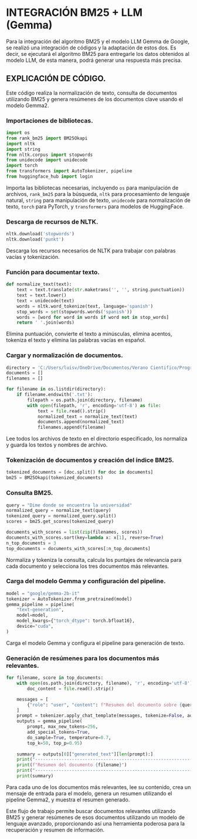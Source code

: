 # INTEGRACIÓN BM25 + LLM (Gemma)

Para la integración del algoritmo BM25 y el modelo LLM Gemma de Google, se realizó una integración de códigos y la adaptación de estos dos. Es decir, se ejecutará el algoritmo BM25 para entregarle los datos obtenidos al modelo LLM, de esta manera, podrá generar una respuesta más precisa.

## EXPLICACIÓN DE CÓDIGO.

Este código realiza la normalización de texto, consulta de documentos utilizando BM25 y genera resúmenes de los documentos clave usando el modelo Gemma2.

### Importaciones de bibliotecas.

```python
import os
from rank_bm25 import BM25Okapi
import nltk
import string
from nltk.corpus import stopwords
from unidecode import unidecode
import torch
from transformers import AutoTokenizer, pipeline
from huggingface_hub import login
```

Importa las bibliotecas necesarias, incluyendo `os` para manipulación de archivos, `rank_bm25` para la búsqueda, `nltk` para procesamiento de lenguaje natural, `string` para manipulación de texto, `unidecode` para normalización de texto, `torch` para PyTorch, y `transformers` para modelos de HuggingFace.

### Descarga de recursos de NLTK.

```python
nltk.download('stopwords')
nltk.download('punkt')
```

Descarga los recursos necesarios de NLTK para trabajar con palabras vacías y tokenización.

### Función para documentar texto.

```python
def normalize_text(text):
    text = text.translate(str.maketrans('', '', string.punctuation))
    text = text.lower()
    text = unidecode(text)
    words = nltk.word_tokenize(text, language='spanish')
    stop_words = set(stopwords.words('spanish'))
    words = [word for word in words if word not in stop_words]
    return ' '.join(words)
```

Elimina puntuación, convierte el texto a minúsculas, elimina acentos, tokeniza el texto y elimina las palabras vacías en español.

### Cargar y normalización de documentos.

```python
directory = 'C:/Users/luisv/OneDrive/Documentos/Verano Cientifico/Progrmacion/t8-py-langchain/normalization'
documents = []
filenames = []

for filename in os.listdir(directory):
    if filename.endswith('.txt'):
        filepath = os.path.join(directory, filename)
        with open(filepath, 'r', encoding='utf-8') as file:
            text = file.read().strip()
            normalized_text = normalize_text(text)
            documents.append(normalized_text)
            filenames.append(filename)
```

Lee todos los archivos de texto en el directorio especificado, los normaliza y guarda los textos y nombres de archivo.

### Tokenización de documentos y creación del índice BM25.

```python
tokenized_documents = [doc.split() for doc in documents]
bm25 = BM25Okapi(tokenized_documents)
```

### Consulta BM25.

```python
query = "Dime donde se encuentra la universidad"
normalized_query = normalize_text(query)
tokenized_query = normalized_query.split()
scores = bm25.get_scores(tokenized_query)

documents_with_scores = list(zip(filenames, scores))
documents_with_scores.sort(key=lambda x: x[1], reverse=True)
n_top_documents = 3
top_documents = documents_with_scores[:n_top_documents]
```

Normaliza y tokeniza la consulta, calcula los puntajes de relevancia para cada documento y selecciona los tres documentos más relevantes.

### Carga del modelo Gemma y configuración del pipeline.

```python
model = "google/gemma-2b-it"
tokenizer = AutoTokenizer.from_pretrained(model)
gemma_pipeline = pipeline(
    "text-generation",
    model=model,
    model_kwargs={"torch_dtype": torch.bfloat16},
    device="cuda",
)
```

Carga el modelo Gemma y configura el pipeline para generación de texto.

### Generación de resúmenes para los documentos más relevantes.

```python
for filename, score in top_documents:
    with open(os.path.join(directory, filename), 'r', encoding='utf-8') as file:
        doc_content = file.read().strip()

    messages = [
        {"role": "user", "content": f"Resumen del documento sobre {query}: {doc_content}"}
    ]
    prompt = tokenizer.apply_chat_template(messages, tokenize=False, add_generation_prompt=True)
    outputs = gemma_pipeline(
        prompt, max_new_tokens=256, 
        add_special_tokens=True, 
        do_sample=True, temperature=0.7, 
        top_k=50, top_p=0.95)
    
    summary = outputs[0]["generated_text"][len(prompt):]
    print("--------------------------------------------------------------------------------------------------------------")
    print(f"Resumen del documento {filename}")
    print("--------------------------------------------------------------------------------------------------------------")
    print(summary)
```

Para cada uno de los documentos más relevantes, lee su contenido, crea un mensaje de entrada para el modelo, genera un resumen utilizando el pipeline Gemma2, y muestra el resumen generado.



Este flujo de trabajo permite buscar documentos relevantes utilizando BM25 y generar resúmenes de esos documentos utilizando un modelo de lenguaje avanzado, proporcionando así una herramienta poderosa para la recuperación y resumen de información.
